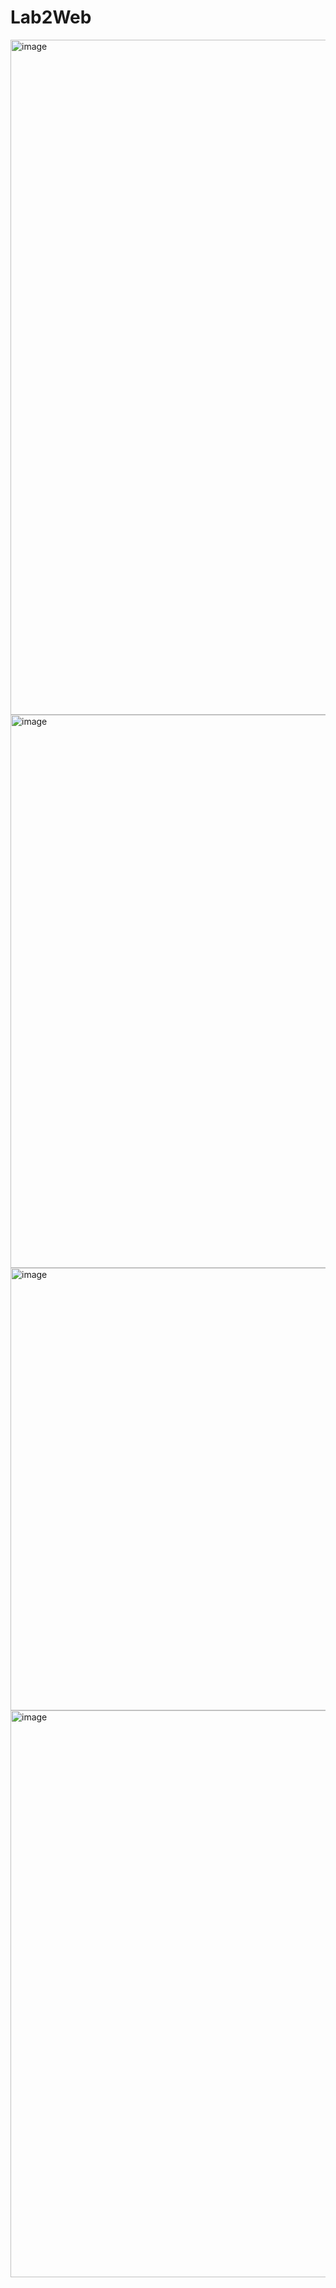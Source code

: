 # Lab2Web
<img width="1913" height="1080" alt="image" src="https://github.com/user-attachments/assets/546bc47b-2bb3-485a-a92c-07d07c23a936" />
<img width="1030" height="885" alt="image" src="https://github.com/user-attachments/assets/8b323eb3-75d6-4c7c-ac89-deebe2ed5f51" />
<img width="705" height="708" alt="image" src="https://github.com/user-attachments/assets/f27e44a4-b7e6-49cf-a4d2-39ae4e3bb681" />
<img width="903" height="907" alt="image" src="https://github.com/user-attachments/assets/ba6a33f7-17ad-4991-b245-4aa724d25dde" />
